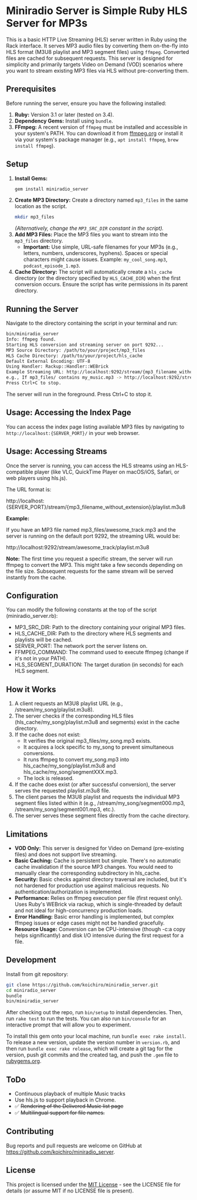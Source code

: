 # Miniradio Server is Simple Ruby HLS Server for MP3s
This is a basic HTTP Live Streaming (HLS) server written in Ruby using the Rack interface. It serves MP3 audio files by converting them on-the-fly into HLS format (M3U8 playlist and MP3 segment files) using `ffmpeg`. Converted files are cached for subsequent requests.
This server is designed for simplicity and primarily targets Video on Demand (VOD) scenarios where you want to stream existing MP3 files via HLS without pre-converting them.

## Prerequisites
Before running the server, ensure you have the following installed:
1.  **Ruby:** Version 3.1 or later (tested on 3.4).
2.  **Dependency Gems:** Install using `bundle`.
3.  **FFmpeg:** A recent version of `ffmpeg` must be installed and accessible in your system's PATH. You can download it from [ffmpeg.org](https://ffmpeg.org/) or install it via your system's package manager (e.g., `apt install ffmpeg`, `brew install ffmpeg`).
## Setup
1.  **Install Gems:**
    ```bash
    gem install miniradio_server
    ```
2.  **Create MP3 Directory:** Create a directory named `mp3_files` in the same location as the script.
    ```bash
    mkdir mp3_files
    ```
    *(Alternatively, change the `MP3_SRC_DIR` constant in the script).*
3.  **Add MP3 Files:** Place the MP3 files you want to stream into the `mp3_files` directory.
    *   **Important:** Use simple, URL-safe filenames for your MP3s (e.g., letters, numbers, underscores, hyphens). Spaces or special characters might cause issues. Example: `my_cool_song.mp3`, `podcast_episode_1.mp3`.
4.  **Cache Directory:** The script will automatically create a `hls_cache` directory (or the directory specified by `HLS_CACHE_DIR`) when the first conversion occurs. Ensure the script has write permissions in its parent directory.

## Running the Server
Navigate to the directory containing the script in your terminal and run:

```bash
bin/miniradio_server
Info: ffmpeg found.
Starting HLS conversion and streaming server on port 9292...
MP3 Source Directory: /path/to/your/project/mp3_files
HLS Cache Directory: /path/to/your/project/hls_cache
Default External Encoding: UTF-8
Using Handler: Rackup::Handler::WEBrick
Example Streaming URL: http://localhost:9292/stream/{mp3_filename_without_extension}/playlist.m3u8
e.g., If mp3_files/ contains my_music.mp3 -> http://localhost:9292/stream/my_music/playlist.m3u8
Press Ctrl+C to stop.
```

The server will run in the foreground. Press Ctrl+C to stop it.

## Usage: Accessing the Index Page

You can access the index page listing available MP3 files by navigating to `http://localhost:{SERVER_PORT}/` in your web browser.

## Usage: Accessing Streams

Once the server is running, you can access the HLS streams using an HLS-compatible player (like VLC, QuickTime Player on macOS/iOS, Safari, or web players using hls.js).

The URL format is:

http\://localhost:{SERVER\_PORT}/stream/{mp3\_filename\_without\_extension}/playlist.m3u8

**Example:**

If you have an MP3 file named mp3\_files/awesome\_track.mp3 and the server is running on the default port 9292, the streaming URL would be:

http\://localhost:9292/stream/awesome\_track/playlist.m3u8

**Note:** The first time you request a specific stream, the server will run ffmpeg to convert the MP3. This might take a few seconds depending on the file size. Subsequent requests for the same stream will be served instantly from the cache.

## Configuration

You can modify the following constants at the top of the script (miniradio\_server.rb):

- MP3\_SRC\_DIR: Path to the directory containing your original MP3 files.
- HLS\_CACHE\_DIR: Path to the directory where HLS segments and playlists will be cached.
- SERVER\_PORT: The network port the server listens on.
- FFMPEG\_COMMAND: The command used to execute ffmpeg (change if it's not in your PATH).
- HLS\_SEGMENT\_DURATION: The target duration (in seconds) for each HLS segment.

## How it Works

1. A client requests an M3U8 playlist URL (e.g., /stream/my\_song/playlist.m3u8).
2. The server checks if the corresponding HLS files (hls\_cache/my\_song/playlist.m3u8 and segments) exist in the cache directory.
3. If the cache does not exist:
   - It verifies the original mp3\_files/my\_song.mp3 exists.
   - It acquires a lock specific to my\_song to prevent simultaneous conversions.
   - It runs ffmpeg to convert my\_song.mp3 into hls\_cache/my\_song/playlist.m3u8 and hls\_cache/my\_song/segmentXXX.mp3.
   - The lock is released.
4. If the cache does exist (or after successful conversion), the server serves the requested playlist.m3u8 file.
5. The client parses the M3U8 playlist and requests the individual MP3 segment files listed within it (e.g., /stream/my\_song/segment000.mp3, /stream/my\_song/segment001.mp3, etc.).
6. The server serves these segment files directly from the cache directory.

## Limitations

- **VOD Only:** This server is designed for Video on Demand (pre-existing files) and does not support live streaming.
- **Basic Caching:** Cache is persistent but simple. There's no automatic cache invalidation if the source MP3 changes. You would need to manually clear the corresponding subdirectory in hls\_cache.
- **Security:** Basic checks against directory traversal are included, but it's not hardened for production use against malicious requests. No authentication/authorization is implemented.
- **Performance:** Relies on ffmpeg execution per file (first request only). Uses Ruby's WEBrick via rackup, which is single-threaded by default and not ideal for high-concurrency production loads.
- **Error Handling:** Basic error handling is implemented, but complex ffmpeg issues or edge cases might not be handled gracefully.
- **Resource Usage:** Conversion can be CPU-intensive (though -c:a copy helps significantly) and disk I/O intensive during the first request for a file.


## Development

Install from git repository:

```bash
git clone https://github.com/koichiro/miniradio_server.git
cd miniradio_server
bundle
bin/miniradio_server
```

After checking out the repo, run `bin/setup` to install dependencies. Then, run `rake test` to run the tests. You can also run `bin/console` for an interactive prompt that will allow you to experiment.

To install this gem onto your local machine, run `bundle exec rake install`. To release a new version, update the version number in `version.rb`, and then run `bundle exec rake release`, which will create a git tag for the version, push git commits and the created tag, and push the `.gem` file to [rubygems.org](https://rubygems.org/gems/miniradio_server).

## ToDo

* Continuous playback of multiple Music tracks
* Use hls.js to support playback in Chrome.
* :white_check_mark: ~~Rendering of the Delivered Music list page~~
* :white_check_mark: ~~Multilingual support for file names.~~

## Contributing

Bug reports and pull requests are welcome on GitHub at https://github.com/koichiro/miniradio_server.

## License

This project is licensed under the [MIT License](https://opensource.org/licenses/MIT) - see the LICENSE file for details (or assume MIT if no LICENSE file is present).

